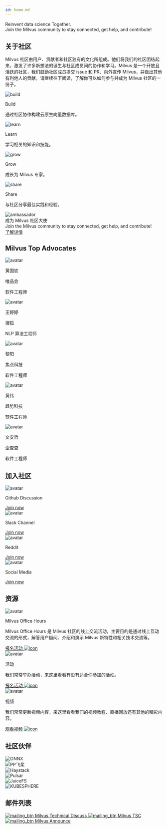 ```yaml
---
id: home.md
---
```


<div class="community-h1-wrapper">

  <div class="title">
    Reinvent data science Together.
  </div>

  <div class="sub-title">
    Join the Milvus community to stay connected, get help, and contribute!
  </div>

</div>

<h2 class="about-title">关于社区</h2>

Milvus 社区由用户、贡献者和社区独有的文化所组成。他们将我们的社区团结起来，激发了许多新想法的诞生与社区成员间的协作和学习。Milvus 是一个开放且活跃的社区，我们鼓励社区成员提交 issue 和 PR、向外宣传 Milvus，并做出其他有利他人的贡献。请继续往下阅读，了解你可以如何参与并成为 Milvus 社区的一份子。

<div class="about-wrapper">

  <div class="about-card-container">
    <img src="../../assets/home_build.svg" alt="build" />
    <p class="about-title">Build</p>
    <p>通过社区协作构建云原生向量数据库。</p>
  </div>

  <div class="about-card-container">
    <img src="../../assets/home_learn.svg" alt="learn" />
    <p class="about-title">Learn</p>
    <p>学习相关的知识和技能。</p>
  </div>

  <div class="about-card-container">
    <img src="../../assets/home_grow.svg" alt="grow" />
    <p class="about-title">Grow</p>
    <p>成长为 Milvus 专家。</p>
  </div>

  <div class="about-card-container">
    <img src="../../assets/home_share.svg" alt="share" />
    <p class="about-title">Share</p>
    <p>与社区分享最佳实践和经验。</p>
  </div>

</div>

<div class="advocate-banner">

  <div class="img-container">
    <img src="../../assets/ambassador.png" alt="ambassador" />
  </div>

  <div class="banner-container">
    <div class="banner-title">
      <div class="title">成为 Milvus 社区大使</div>
      <div class="subtitle">Join the Milvus community to stay connected, get help, and contribute!</div>
    </div>
    <a href="/community/milvus_advocate.md" class="secondaryBtnSm">
      了解详情
    </a>
  </div>

</div>

## Milvus Top Advocates

<div class="advocates-wrapper">

  <div class="advocates-card-container">
    <div class="img-container">
      <img src="../../assets/gq_huang.png" alt="avatar" />
    </div>
    <p class="advocate-name">黄国钦</p>
    <p class="advocate-co">唯品会</p>
    <p class="advocate-title">软件工程师</p>
  </div>

  <div class="advocates-card-container">
    <div class="img-container">
      <img src="../../assets/tt_wang.png" alt="avatar" />
    </div>
    <p class="advocate-name">王婷婷</p>
    <p class="advocate-co">搜狐</p>
    <p class="advocate-title">NLP 算法工程师</p>
  </div>

  <div class="advocates-card-container">
    <div class="img-container">
      <img src="../../assets/y_li.png" alt="avatar" />
    </div>
    <p class="advocate-name">黎阳</p>
    <p class="advocate-co">焦点科技</p>
    <p class="advocate-title">软件工程师</p>
  </div>

  <div class="advocates-card-container">
    <div class="img-container">
      <img src="../../assets/wei_huang.png" alt="avatar" />
    </div>
    <p class="advocate-name">黄伟</p>
    <p class="advocate-co">趋势科技</p>
    <p class="advocate-title">软件工程师</p>
  </div>

  <div class="advocates-card-container">
    <div class="img-container">
      <img src="../../assets/az_wen.png" alt="avatar" />
    </div>
    <p class="advocate-name">文安哲</p>
    <p class="advocate-co">企查查</p>
    <p class="advocate-title">软件工程师</p>
  </div>

</div>

## 加入社区

<div class="join-wrapper">

  <div class="join-card-container">
    <img src="../../assets/github.svg" alt="avatar" />
    <p class="label">Github Discussion</p>
    <a href="https://github.com/milvus-io/milvus/discussions" class="secondaryBtnSm">
      Join now
    </a>
  </div>

  <div class="join-card-container">
    <img src="../../assets/slack.svg" alt="avatar" />
    <p class="label">Slack Channel</p>
    <a href="https://slack.milvus.io/" class="secondaryBtnSm">
      Join now
    </a>
  </div>

  <div class="join-card-container">
    <img src="../../assets/reddit.svg" alt="avatar" />
    <p class="label">Reddit</p>
    <a href="https://www.reddit.com/r/vectordatabase/" class="secondaryBtnSm">
      Join now
    </a>
  </div>

  <div class="join-card-container">
    <img src="../../assets/twitter.svg" alt="avatar" />
    <p class="label">Social Media</p>
    <a href="https://twitter.com/milvusio" class="secondaryBtnSm">
      Join now
    </a>
  </div>

</div>

## 资源

<div class="resource-wrapper">

  <div class="resource-card-container">
    <img src="../../assets/resource_meeting.svg" alt="avatar" />
    <p class="label">Milvus Office Hours</p>
    <p class="content">Milvus Office Hours 是 Milvus 社区的线上交流活动，主要目的是通过线上互动交流的形式，解答用户疑问、介绍和演示 Milvus 新特性和相关技术交流等。</p>
    <a href="https://docs.qq.com/doc/DTWtOUVN0WndQUVhH">
      报名活动 <img src="../../assets/arrow-right.svg" alt='icon' />
    </a>
  </div>

  <div class="resource-card-container">
    <img src="../../assets/resource_event.svg" alt="avatar" />
    <p class="label">活动</p>
    <p class="content">我们常常举办活动，来这里看看有没有适合你参加的活动。</p>
    <a href="https://www.huodongxing.com/people/3672000551325?type=pub">
      报名活动 <img src="../../assets/arrow-right.svg" alt='icon' />
    </a>
  </div>

  <div class="resource-card-container">
    <img src="../../assets/resource_video.svg" alt="avatar" />
    <p class="label">视频</p>
    <p class="content">我们常常更新视频内容，来这里看看我们的视频教程、直播回放还有其他的精彩内容。</p>
    <a href="https://space.bilibili.com/478166626?spm_id_from=333.33.b_73656375726974794f75744c696e6b.1">
      观看视频 <img src="../../assets/arrow-right.svg" alt='icon' />
    </a>
  </div>

</div>

## 社区伙伴

<div class="partners-wrapper">

  <div class="img-container">
    <img src="../../assets/onnx.png" alt="ONNX" />
  </div>
  <div class="img-container">
    <img src="../../assets/paddle.png" alt="PP飞桨" />
  </div>
  <div class="img-container">
    <img src="../../assets/haystack.png" alt="Haystack" />
  </div>
  <div class="img-container">
    <img src="../../assets/pulsar.png" alt="Pulsar" />
  </div>
  <div class="img-container">
    <img src="../../assets/juice.png" alt="JuiceFS" />
  </div>
  <div class="img-container">
    <img src="../../assets/kubesphere.png" alt="KUBESPHERE" />
  </div>

</div>

## 邮件列表

<div class="mailing-wrapper">

  <a href="https://lists.lfaidata.foundation/g/milvus-technical-discuss" class="secondaryBtnSm" >
    <img src="../../assets/mailing_btn.svg" alt="mailing_btn" />
    Milvus Technical Discuss
  </a>

  <a href="https://lists.lfaidata.foundation/g/milvus-tsc" class="secondaryBtnSm" >
    <img src="../../assets/mailing_btn.svg" alt="mailing_btn" />
    Milvus TSC
  </a>

  <a href="https://lists.lfaidata.foundation/g/milvus-announce" class="secondaryBtnSm" >
    <img src="../../assets/mailing_btn.svg" alt="mailing_btn" />
    Milvus Announce
  </a>

</div>

